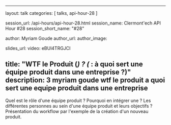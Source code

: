 ---
layout: talk
categories: [ talks, api-hour-28 ]

session_url: /api-hours/api-hour-28.html
session_name: Clermont'ech API Hour &#35;28
session_short_name: "&#35;28"

author: Myriam Goude
author_url:
author_image:

slides_url:
video: eBUl4TRGJCI

title: "WTF le Produit (*) ? (* : à quoi sert une équipe produit dans une entreprise ?)"
description: 3 myriam goude wtf le produit a quoi sert une equipe produit dans une entreprise
------

Quel est le rôle d'une équipe produit ? Pourquoi en intégrer une ? Les différentes personnes au sein d'une équipe produit et leurs objectifs ? Présentation du workflow par l'exemple de la création d'un nouveau produit.

